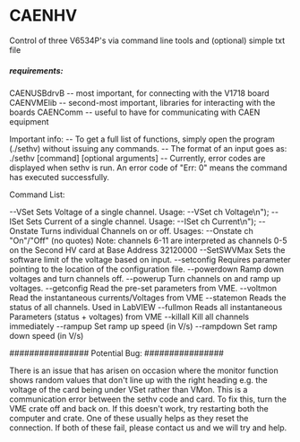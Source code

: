 # CAENHV
Control of three V6534P's via command line tools and (optional) simple txt file

##### requirements:
CAENUSBdrvB -- most important, for connecting with the V1718 board
CAENVMElib -- second-most important, libraries for interacting with the boards
CAENComm -- useful to have for communicating with CAEN equipment


Important info:
-- To get a full list of functions, simply open the program (./sethv) without issuing any commands.
-- The format of an input goes as: ./sethv [command] [optional arguments]
-- Currently, error codes are displayed when sethv is run. An error code of "Err: 0" means the command has executed successfully.

Command List:

--VSet        Sets Voltage of a single channel.
              Usage: --VSet ch Voltage\n");
--ISet        Sets Current of a single channel.
              Usage: --ISet ch Current\n");
--Onstate     Turns individual Channels on or off.
              Usages: --Onstate ch \"On\"/\"Off\" (no quotes)
  Note:       channels 6-11 are interpreted as channels 0-5 on the
              Second HV card at Base Address 32120000
--SetSWVMax   Sets the software limit of the voltage based on input.
--setconfig   Requires parameter pointing to the location of the
              configuration file.
--powerdown   Ramp down voltages and turn channels off.
--powerup     Turn channels on and ramp up voltages.
--getconfig   Read the pre-set parameters from VME.
--voltmon     Read the instantaneous currents/Voltages from VME
--statemon    Reads the status of all channels. Used in LabVIEW
--fullmon     Reads all instantaneous Parameters (status + voltages) from VME
--killall        Kill all channels immediately
--rampup      Set ramp up speed (in V/s)
--rampdown    Set ramp down speed (in V/s)

################
Potential Bug:
################

There is an issue that has arisen on occasion where the monitor function shows random values that don't line up with the right heading e.g. the voltage of the card being under VSet rather than VMon. This is a communication error between the sethv code and card. To fix this, turn the VME crate off and back on. If this doesn't work, try restarting both the computer and crate. One of these usually helps as they reset the connection.
If both of these fail, please contact us and we will try and help.
 
